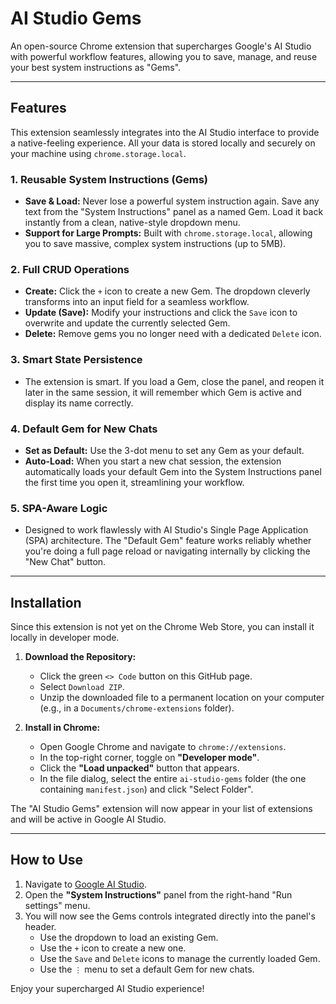 # AI Studio Gems

An open-source Chrome extension that supercharges Google's AI Studio with powerful workflow features, allowing you to save, manage, and reuse your best system instructions as "Gems".

---

## Features

This extension seamlessly integrates into the AI Studio interface to provide a native-feeling experience. All your data is stored locally and securely on your machine using `chrome.storage.local`.

### 1. Reusable System Instructions (Gems)
- **Save & Load:** Never lose a powerful system instruction again. Save any text from the "System Instructions" panel as a named Gem. Load it back instantly from a clean, native-style dropdown menu.
- **Support for Large Prompts:** Built with `chrome.storage.local`, allowing you to save massive, complex system instructions (up to 5MB).

### 2. Full CRUD Operations
- **Create:** Click the `+` icon to create a new Gem. The dropdown cleverly transforms into an input field for a seamless workflow.
- **Update (Save):** Modify your instructions and click the `Save` icon to overwrite and update the currently selected Gem.
- **Delete:** Remove gems you no longer need with a dedicated `Delete` icon.

### 3. Smart State Persistence
- The extension is smart. If you load a Gem, close the panel, and reopen it later in the same session, it will remember which Gem is active and display its name correctly.

### 4. Default Gem for New Chats
- **Set as Default:** Use the 3-dot menu to set any Gem as your default.
- **Auto-Load:** When you start a new chat session, the extension automatically loads your default Gem into the System Instructions panel the first time you open it, streamlining your workflow.

### 5. SPA-Aware Logic
- Designed to work flawlessly with AI Studio's Single Page Application (SPA) architecture. The "Default Gem" feature works reliably whether you're doing a full page reload or navigating internally by clicking the "New Chat" button.

---

## Installation

Since this extension is not yet on the Chrome Web Store, you can install it locally in developer mode.

1.  **Download the Repository:**
    -   Click the green `<> Code` button on this GitHub page.
    -   Select `Download ZIP`.
    -   Unzip the downloaded file to a permanent location on your computer (e.g., in a `Documents/chrome-extensions` folder).

2.  **Install in Chrome:**
    -   Open Google Chrome and navigate to `chrome://extensions`.
    -   In the top-right corner, toggle on **"Developer mode"**.
    -   Click the **"Load unpacked"** button that appears.
    -   In the file dialog, select the entire `ai-studio-gems` folder (the one containing `manifest.json`) and click "Select Folder".

The "AI Studio Gems" extension will now appear in your list of extensions and will be active in Google AI Studio.

---

## How to Use

1.  Navigate to [Google AI Studio](https://aistudio.google.com/).
2.  Open the **"System Instructions"** panel from the right-hand "Run settings" menu.
3.  You will now see the Gems controls integrated directly into the panel's header.
    -   Use the dropdown to load an existing Gem.
    -   Use the `+` icon to create a new one.
    -   Use the `Save` and `Delete` icons to manage the currently loaded Gem.
    -   Use the `⋮` menu to set a default Gem for new chats.

Enjoy your supercharged AI Studio experience!
